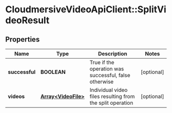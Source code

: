 # CloudmersiveVideoApiClient::SplitVideoResult

## Properties
Name | Type | Description | Notes
------------ | ------------- | ------------- | -------------
**successful** | **BOOLEAN** | True if the operation was successful, false otherwise | [optional] 
**videos** | [**Array&lt;VideoFile&gt;**](VideoFile.md) | Individual video files resulting from the split operation | [optional] 


